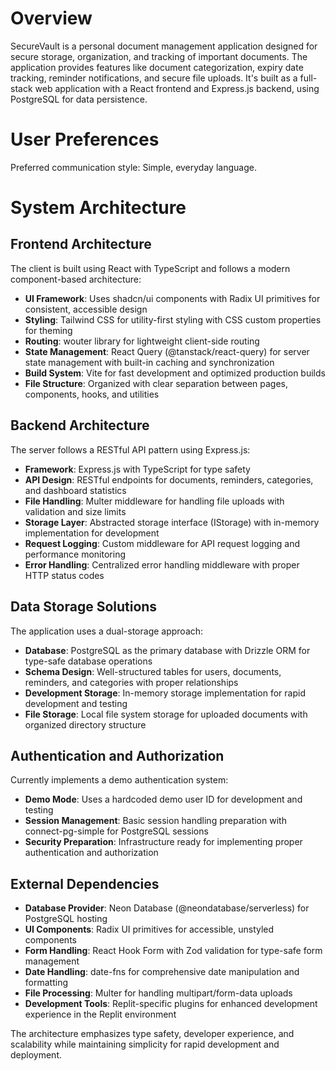 # Overview

SecureVault is a personal document management application designed for secure storage, organization, and tracking of important documents. The application provides features like document categorization, expiry date tracking, reminder notifications, and secure file uploads. It's built as a full-stack web application with a React frontend and Express.js backend, using PostgreSQL for data persistence.

# User Preferences

Preferred communication style: Simple, everyday language.

# System Architecture

## Frontend Architecture
The client is built using React with TypeScript and follows a modern component-based architecture:
- **UI Framework**: Uses shadcn/ui components with Radix UI primitives for consistent, accessible design
- **Styling**: Tailwind CSS for utility-first styling with CSS custom properties for theming
- **Routing**: wouter library for lightweight client-side routing
- **State Management**: React Query (@tanstack/react-query) for server state management with built-in caching and synchronization
- **Build System**: Vite for fast development and optimized production builds
- **File Structure**: Organized with clear separation between pages, components, hooks, and utilities

## Backend Architecture
The server follows a RESTful API pattern using Express.js:
- **Framework**: Express.js with TypeScript for type safety
- **API Design**: RESTful endpoints for documents, reminders, categories, and dashboard statistics
- **File Handling**: Multer middleware for handling file uploads with validation and size limits
- **Storage Layer**: Abstracted storage interface (IStorage) with in-memory implementation for development
- **Request Logging**: Custom middleware for API request logging and performance monitoring
- **Error Handling**: Centralized error handling middleware with proper HTTP status codes

## Data Storage Solutions
The application uses a dual-storage approach:
- **Database**: PostgreSQL as the primary database with Drizzle ORM for type-safe database operations
- **Schema Design**: Well-structured tables for users, documents, reminders, and categories with proper relationships
- **Development Storage**: In-memory storage implementation for rapid development and testing
- **File Storage**: Local file system storage for uploaded documents with organized directory structure

## Authentication and Authorization
Currently implements a demo authentication system:
- **Demo Mode**: Uses a hardcoded demo user ID for development and testing
- **Session Management**: Basic session handling preparation with connect-pg-simple for PostgreSQL sessions
- **Security Preparation**: Infrastructure ready for implementing proper authentication and authorization

## External Dependencies
- **Database Provider**: Neon Database (@neondatabase/serverless) for PostgreSQL hosting
- **UI Components**: Radix UI primitives for accessible, unstyled components
- **Form Handling**: React Hook Form with Zod validation for type-safe form management
- **Date Handling**: date-fns for comprehensive date manipulation and formatting
- **File Processing**: Multer for handling multipart/form-data uploads
- **Development Tools**: Replit-specific plugins for enhanced development experience in the Replit environment

The architecture emphasizes type safety, developer experience, and scalability while maintaining simplicity for rapid development and deployment.